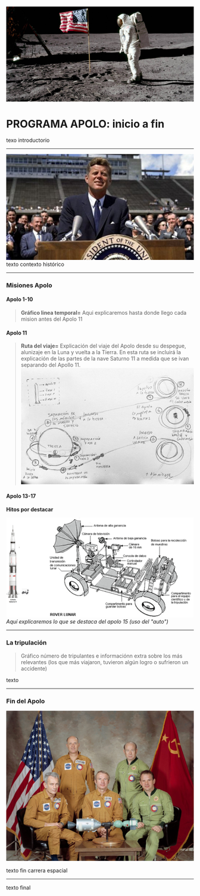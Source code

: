 ![Portada](https://github.com/Programa-Apolo/clase-14/blob/main/img/apolo11.jpg?raw=true)
# PROGRAMA APOLO: inicio a fin


texo introductorio

---


![Discurso Presidente John F.Kennedy](https://github.com/Programa-Apolo/clase-14/blob/main/img/Kennedy.jpg?raw=true)
texto contexto histórico


---


### Misiones Apolo
#### Apolo 1-10
>**Gráfico linea temporal=** Aqui explicaremos hasta donde llego cada mision antes del Apolo 11


#### Apolo 11
>**Ruta del viaje=** 
Explicación del viaje del Apolo desde su despegue, alunizaje en la Luna y vuelta a la Tierra. En esta ruta se incluirá la explicación de las partes de la nave Saturno 11 a medida que se ivan separando del Apollo 11.
![Apolo 15](https://raw.githubusercontent.com/Programa-Apolo/clase-14/main/img/Ruta.jpg)


#### Apolo 13-17
**Hitos por destacar**

![Apolo 15](https://github.com/Programa-Apolo/clase-14/blob/main/img/idea%201.png?raw=true)
*Aquí explicaremos lo que se destaca del apolo 15 (uso del "auto")*

---


### La tripulación
>Gráfico número de tripulantes e informaciónn extra sobre los más relevantes (los que más viajaron, tuvieron algún logro o sufrieron un accidente)

texto


---


### Fin del Apolo
![Apollo Soyuz](https://github.com/Programa-Apolo/clase-14/blob/main/img/soyuz.jpg?raw=true)

texto fin carrera espacial


---

texto final

